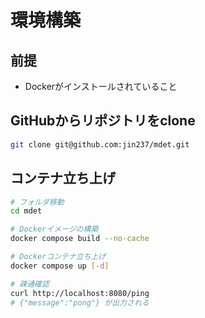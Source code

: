 # 環境構築

## 前提

- Dockerがインストールされていること

## GitHubからリポジトリをclone

```sh
git clone git@github.com:jin237/mdet.git
```

## コンテナ立ち上げ

```sh
# フォルダ移動
cd mdet

# Dockerイメージの構築
docker compose build --no-cache

# Dockerコンテナ立ち上げ
docker compose up [-d]

# 疎通確認
curl http://localhost:8080/ping
# {"message":"pong"} が出力される
```
